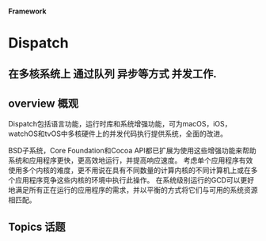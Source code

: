 #### Framework
# Dispatch
在多核系统上 通过队列 异步等方式 并发工作.
-----
##  overview 概观

Dispatch包括语言功能，运行时库和系统增强功能，可为macOS，iOS，watchOS和tvOS中多核硬件上的并发代码执行提供系统，全面的改进。

BSD子系统，Core Foundation和Cocoa API都已扩展为使用这些增强功能来帮助系统和应用程序更快，更高效地运行，并提高响应速度。 考虑单个应用程序有效使用多个内核的难度，更不用说在具有不同数量的计算内核的不同计算机上或在多个应用程序竞争这些内核的环境中执行此操作。 在系统级别运行的GCD可以更好地满足所有正在运行的应用程序的需求，并以平衡的方式将它们与可用的系统资源相匹配。

## Topics 话题
